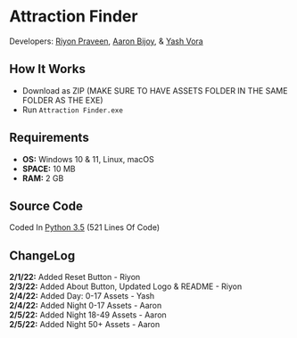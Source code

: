 # Attraction Finder
Developers: [Riyon Praveen](https://github.com/skyy-rad), [Aaron Bijoy](https://github.com/DoubleAron5), & [Yash Vora](https://github.com/yashvora317)

## How It Works
* Download as ZIP (MAKE SURE TO HAVE ASSETS FOLDER IN THE SAME FOLDER AS THE EXE)
* Run `Attraction Finder.exe`

## Requirements
* **OS:** Windows 10 & 11, Linux, macOS
* **SPACE:** 10 MB
* **RAM:** 2 GB

## Source Code
Coded In [Python 3.5](https://github.com/Dev-SkyLab/AttractionFinder/blob/main/sourcecode.py) (521 Lines Of Code)

## ChangeLog
**2/1/22:** Added Reset Button - Riyon
<br>
**2/3/22:** Added About Button, Updated Logo & README - Riyon
<br>
**2/4/22:** Added Day: 0-17 Assets - Yash
<br>
**2/4/22:** Added Night 0-17 Assets - Aaron
<br>
**2/5/22:** Added Night 18-49 Assets - Aaron
<br>
**2/5/22:** Added Night 50+ Assets - Aaron
<br>

